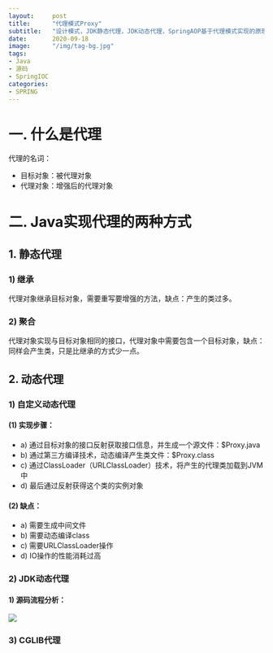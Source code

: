 ```yaml
---
layout:     post 
title:      "代理模式Proxy"
subtitle:   "设计模式，JDK静态代理，JDK动态代理，SpringAOP基于代理模式实现的原理"
date:       2020-09-18
image:      "/img/tag-bg.jpg"
tags:
- Java
- 源码
- SpringIOC
categories:
- SPRING
---
```


# 一. 什么是代理

代理的名词：
* 目标对象：被代理对象
* 代理对象：增强后的代理对象

# 二. Java实现代理的两种方式

## 1. 静态代理

### 1) 继承
代理对象继承目标对象，需要重写要增强的方法，缺点：产生的类过多。

### 2) 聚合
代理对象实现与目标对象相同的接口，代理对象中需要包含一个目标对象，缺点：同样会产生类，只是比继承的方式少一点。

## 2. 动态代理

### 1) 自定义动态代理

#### (1) 实现步骤：
* a) 通过目标对象的接口反射获取接口信息，并生成一个源文件：$Proxy.java
* b) 通过第三方编译技术，动态编译产生类文件：$Proxy.class
* c) 通过ClassLoader（URLClassLoader）技术，将产生的代理类加载到JVM中
* d) 最后通过反射获得这个类的实例对象

#### (2) 缺点：
* a) 需要生成中间文件
* b) 需要动态编译class
* c) 需要URLClassLoader操作
* d) IO操作的性能消耗过高

### 2) JDK动态代理

#### 1) 源码流程分析：

![](/images/spring/springioc/springioc03/1.png)

### 3) CGLIB代理
